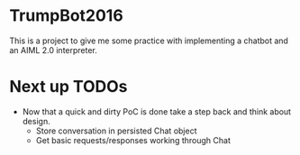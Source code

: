 # TrumpBot2016

This is a project to give me some practice with implementing a chatbot 
and an AIML 2.0 interpreter.

# Next up TODOs

- Now that a quick and dirty PoC is done take a step back and think about design.
  - Store conversation in persisted Chat object
  - Get basic requests/responses working through Chat
